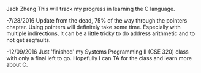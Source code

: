 Jack Zheng 
This will track my progress in learning the C language. 

-7/28/2016 Update from the dead, 75% of the way through the pointers chapter. Using pointers will definitely take some time. Especially with multiple indirections, it can be a little tricky to do address arithmetic and to not get segfaults. 

-12/09/2016 Just 'finished' my Systems Programming II (CSE 320) class with only a final left to go. Hopefully I can TA for the class and learn more about C.
